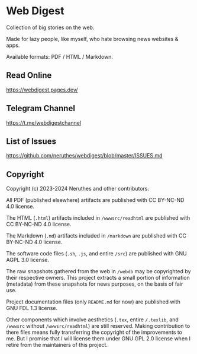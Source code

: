 # Web Digest

Collection of big stories on the web.

Made for lazy people, like myself, who hate browsing news websites & apps.

Available formats: PDF / HTML / Markdown.


## Read Online

https://webdigest.pages.dev/


## Telegram Channel

https://t.me/webdigestchannel


## List of Issues

https://github.com/neruthes/webdigest/blob/master/ISSUES.md


## Copyright

Copyright (c) 2023-2024 Neruthes and other contributors.

All PDF (published elsewhere) artifacts are published with CC BY-NC-ND 4.0 license.

The HTML (`.html`) artifacts included in `/wwwsrc/readhtml` are published with CC BY-NC-ND 4.0 license.

The Markdown (`.md`) artifacts included in `/markdown` are published with CC BY-NC-ND 4.0 license.

The software code files (`.sh`, `.js`, and entire `/src`) are published with GNU AGPL 3.0 license.

The raw snapshots gathered from the web in `/webdb` may be copyrighted by their respective owners.
This project extracts a small portion of information (metadata) from these snapshots for news purposes,
on the basis of fair use.

Project documentation files (only `README.md` for now) are published with GNU FDL 1.3 license.

Other components which involve aesthetics (`.tex`, entire `/.texlib`, and `/wwwsrc` without `/wwwsrc/readhtml`) are still reserved.
Making contribution to there files means fully transferring the copyright of the improvements to me.
But I promise that I will license them under GNU GPL 2.0 license when I retire from the maintainers of this project.
